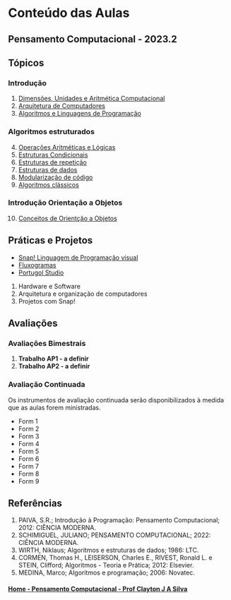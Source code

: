 # Conteúdo das Aulas  
## Pensamento Computacional - 2023.2

## Tópicos
### Introdução
1. [Dimensões, Unidades e Aritmética Computacional](arq_aulas/dimensoesUnidadesAritmeticaComputacional1.md)
2. [Arquitetura de Computadores](pensamentoComputacional_aulas/arquiteturaComputadores.md)
3. [Algoritmos e Linguagens de Programação](pensamentoComputacional_aulas/algoritmosLinguagens.md)
### Algoritmos estruturados
4. [Operações Aritméticas e Lógicas](pensamentoComputacional_aulas/operacoes.md)
5. [Estruturas Condicionais](pensamentoComputacional_aulas/condicionais.md)
6. [Estruturas de repetição](pensamentoComputacional_aulas/repeticao.md)
7. [Estruturas de dados](pensamentoComputacional_aulas/estruturas.md)
8. [Modularização de código](pensamentoComputacional_aulas/modulos.md)
9. [Algoritmos clássicos](pensamentoComputacional_aulas/algoritmos.md)
### Introdução Orientação a Objetos
10. [Conceitos de Orientção a Objetos](pensamentoComputacional_aulas/poo.md)

## Práticas e Projetos    
- [Snap! Linguagem de Programação visual](pensamentoComputacional_aulas/snap.md)
- [Fluxogramas](pensamentoComputacional_aulas/fluxograma.md)
- [Portugol Studio](https://dgadelha.github.io/Portugol-Webstudio/)
1. Hardware e Software
2. Arquitetura e organização de computadores
3. Projetos com Snap!

## Avaliações
### Avaliações Bimestrais
1. **Trabalho AP1 - a definir**     
2. **Trabalho AP2 - a definir**    
   
### Avaliação Continuada
Os instrumentos de avaliação continuada serão disponibilizados à medida que as aulas forem ministradas.  
- Form 1
- Form 2
- Form 3
- Form 4
- Form 5  
- Form 6
- Form 7
- Form 8
- Form 9

## Referências  
1. PAIVA, S.R.; Introdução à Programação: Pensamento Computacional; 2012: CIÊNCIA MODERNA.
2. SCHIMIGUEL, JULIANO;	PENSAMENTO COMPUTACIONAL;	2022: CIÊNCIA MODERNA.
3. WIRTH, Niklaus; Algoritmos e estruturas de dados; 1986: LTC.
4. CORMEN, Thomas H., LEISERSON, Charles E., RIVEST, Ronald L. e STEIN, Clifford;	Algoritmos - Teoria e Prática; 2012:	Elsevier.
5. MEDINA, Marco;	Algoritmos e programação; 2006:	Novatec.

#### [Home - Pensamento Computacional - Prof Clayton J A Silva](/pensamentoComputacional.md)

